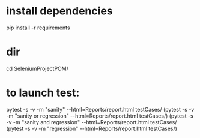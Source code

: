 # install dependencies
pip install -r requirements

# dir
cd SeleniumProjectPOM/

# to launch test: 
pytest -s -v -m "sanity" --html=Reports/report.html testCases/
(pytest -s -v -m "sanity or regression" --html=Reports/report.html testCases/)
(pytest -s -v -m "sanity and regression" --html=Reports/report.html testCases/
(pytest -s -v -m "regression" --html=Reports/report.html testCases/)


